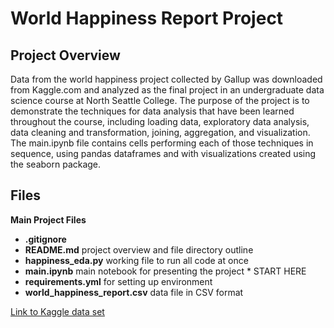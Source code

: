 # World Happiness Report Project

## Project Overview
Data from the world happiness project collected by Gallup was downloaded from Kaggle.com and analyzed as the final project in an undergraduate data science course at North Seattle College.  The purpose of the project is to demonstrate the techniques for data analysis that have been learned throughout the course, including loading data, exploratory data analysis, data cleaning and transformation, joining, aggregation, and visualization. The main.ipynb file contains cells performing each of those techniques in sequence, using pandas dataframes and with visualizations created using the seaborn package.

## Files

**Main Project Files**
- **.gitignore** 
- **README.md** project overview and file directory outline
- **happiness_eda.py** working file to run all code at once
- **main.ipynb** main notebook for presenting the project * START HERE
- **requirements.yml** for setting up environment
- **world_happiness_report.csv** data file in CSV format

[Link to Kaggle data set](https://www.kaggle.com/datasets/khushikyad001/world-happiness-report)
